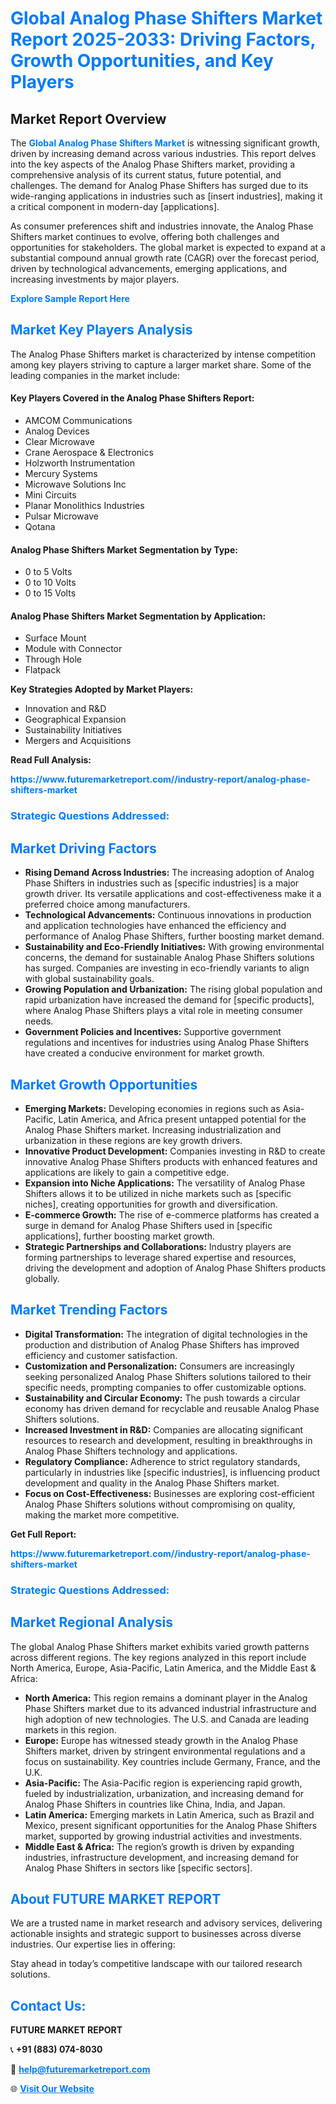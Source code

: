 <h1 style="color: #007BFF;">Global Analog Phase Shifters Market Report 2025-2033: Driving Factors, Growth Opportunities, and Key Players</h1>

<section id="overview">
<h2>Market Report Overview</h2>
<p>The <a href="https://www.futuremarketreport.com//industry-report/analog-phase-shifters-market" style="color: #007BFF; text-decoration: none;"><strong>Global Analog Phase Shifters Market</strong></a> is witnessing significant growth, driven by increasing demand across various industries. This report delves into the key aspects of the Analog Phase Shifters market, providing a comprehensive analysis of its current status, future potential, and challenges. The demand for Analog Phase Shifters has surged due to its wide-ranging applications in industries such as [insert industries], making it a critical component in modern-day [applications].</p>
<p>As consumer preferences shift and industries innovate, the Analog Phase Shifters market continues to evolve, offering both challenges and opportunities for stakeholders. The global market is expected to expand at a substantial compound annual growth rate (CAGR) over the forecast period, driven by technological advancements, emerging applications, and increasing investments by major players.</p>
</section>

<section id="overview">
<p><a href="https://www.futuremarketreport.com//request-sample/reportId=47423" style="color: #007BFF; text-decoration: none;"><strong>Explore Sample Report Here</strong></a></p>
</section>

<section id="key-players">
<h2 style="color: #007BFF;">Market Key Players Analysis</h2>
<p>The Analog Phase Shifters market is characterized by intense competition among key players striving to capture a larger market share. Some of the leading companies in the market include:</p>
<h4>Key Players Covered in the Analog Phase Shifters Report:</h4>
<ul><li>AMCOM Communications</li><li>Analog Devices</li><li>Clear Microwave</li><li>Crane Aerospace &amp; Electronics</li><li>Holzworth Instrumentation</li><li>Mercury Systems</li><li>Microwave Solutions Inc</li><li>Mini Circuits</li><li>Planar Monolithics Industries</li><li>Pulsar Microwave</li><li>Qotana</li></ul>
<h4>Analog Phase Shifters Market Segmentation by Type:</h4>
<ul><li>0 to 5 Volts</li><li>0 to 10 Volts</li><li>0 to 15 Volts</li></ul>

<h4>Analog Phase Shifters Market Segmentation by Application:</h4>
<ul><li>Surface Mount</li><li>Module with Connector</li><li>Through Hole</li><li>Flatpack</li></ul>
<p><strong>Key Strategies Adopted by Market Players:</strong></p>
<ul>
<li>Innovation and R&D</li>
<li>Geographical Expansion</li>
<li>Sustainability Initiatives</li>
<li>Mergers and Acquisitions</li>
</ul>
</section>

<section>
<p><strong>Read Full Analysis: </strong></p><a href="https://www.futuremarketreport.com//industry-report/analog-phase-shifters-market" style="color: #007BFF; text-decoration: none;"><strong>https://www.futuremarketreport.com//industry-report/analog-phase-shifters-market</strong></a>
<h3 style="color: #007BFF;">Strategic Questions Addressed:</h3>
</section>

<section id="driving-factors">
<h2 style="color: #007BFF;">Market Driving Factors</h2>
<ul>
<li><strong>Rising Demand Across Industries:</strong> The increasing adoption of Analog Phase Shifters in industries such as [specific industries] is a major growth driver. Its versatile applications and cost-effectiveness make it a preferred choice among manufacturers.</li>
<li><strong>Technological Advancements:</strong> Continuous innovations in production and application technologies have enhanced the efficiency and performance of Analog Phase Shifters, further boosting market demand.</li>
<li><strong>Sustainability and Eco-Friendly Initiatives:</strong> With growing environmental concerns, the demand for sustainable Analog Phase Shifters solutions has surged. Companies are investing in eco-friendly variants to align with global sustainability goals.</li>
<li><strong>Growing Population and Urbanization:</strong> The rising global population and rapid urbanization have increased the demand for [specific products], where Analog Phase Shifters plays a vital role in meeting consumer needs.</li>
<li><strong>Government Policies and Incentives:</strong> Supportive government regulations and incentives for industries using Analog Phase Shifters have created a conducive environment for market growth.</li>
</ul>
</section>

<section id="growth-opportunities">
<h2 style="color: #007BFF;">Market Growth Opportunities</h2>
<ul>
<li><strong>Emerging Markets:</strong> Developing economies in regions such as Asia-Pacific, Latin America, and Africa present untapped potential for the Analog Phase Shifters market. Increasing industrialization and urbanization in these regions are key growth drivers.</li>
<li><strong>Innovative Product Development:</strong> Companies investing in R&D to create innovative Analog Phase Shifters products with enhanced features and applications are likely to gain a competitive edge.</li>
<li><strong>Expansion into Niche Applications:</strong> The versatility of Analog Phase Shifters allows it to be utilized in niche markets such as [specific niches], creating opportunities for growth and diversification.</li>
<li><strong>E-commerce Growth:</strong> The rise of e-commerce platforms has created a surge in demand for Analog Phase Shifters used in [specific applications], further boosting market growth.</li>
<li><strong>Strategic Partnerships and Collaborations:</strong> Industry players are forming partnerships to leverage shared expertise and resources, driving the development and adoption of Analog Phase Shifters products globally.</li>
</ul>
</section>

<section id="trending-factors">
<h2 style="color: #007BFF;">Market Trending Factors</h2>
<ul>
<li><strong>Digital Transformation:</strong> The integration of digital technologies in the production and distribution of Analog Phase Shifters has improved efficiency and customer satisfaction.</li>
<li><strong>Customization and Personalization:</strong> Consumers are increasingly seeking personalized Analog Phase Shifters solutions tailored to their specific needs, prompting companies to offer customizable options.</li>
<li><strong>Sustainability and Circular Economy:</strong> The push towards a circular economy has driven demand for recyclable and reusable Analog Phase Shifters solutions.</li>
<li><strong>Increased Investment in R&D:</strong> Companies are allocating significant resources to research and development, resulting in breakthroughs in Analog Phase Shifters technology and applications.</li>
<li><strong>Regulatory Compliance:</strong> Adherence to strict regulatory standards, particularly in industries like [specific industries], is influencing product development and quality in the Analog Phase Shifters market.</li>
<li><strong>Focus on Cost-Effectiveness:</strong> Businesses are exploring cost-efficient Analog Phase Shifters solutions without compromising on quality, making the market more competitive.</li>
</ul>
</section>

<section>
<p><strong>Get Full Report: </strong></p><a href="https://www.futuremarketreport.com//industry-report/analog-phase-shifters-market" style="color: #007BFF; text-decoration: none;"><strong>https://www.futuremarketreport.com//industry-report/analog-phase-shifters-market</strong></a>
<h3 style="color: #007BFF;">Strategic Questions Addressed:</h3>
</section>


<section id="regional-analysis">
<h2 style="color: #007BFF;">Market Regional Analysis</h2>
<p>The global Analog Phase Shifters market exhibits varied growth patterns across different regions. The key regions analyzed in this report include North America, Europe, Asia-Pacific, Latin America, and the Middle East & Africa:</p>
<ul>
<li><strong>North America:</strong> This region remains a dominant player in the Analog Phase Shifters market due to its advanced industrial infrastructure and high adoption of new technologies. The U.S. and Canada are leading markets in this region.</li>
<li><strong>Europe:</strong> Europe has witnessed steady growth in the Analog Phase Shifters market, driven by stringent environmental regulations and a focus on sustainability. Key countries include Germany, France, and the U.K.</li>
<li><strong>Asia-Pacific:</strong> The Asia-Pacific region is experiencing rapid growth, fueled by industrialization, urbanization, and increasing demand for Analog Phase Shifters in countries like China, India, and Japan.</li>
<li><strong>Latin America:</strong> Emerging markets in Latin America, such as Brazil and Mexico, present significant opportunities for the Analog Phase Shifters market, supported by growing industrial activities and investments.</li>
<li><strong>Middle East & Africa:</strong> The region’s growth is driven by expanding industries, infrastructure development, and increasing demand for Analog Phase Shifters in sectors like [specific sectors].</li>
</ul>
</section>

<footer>
<h2 style="color: #007BFF;">About FUTURE MARKET REPORT</h2>
<p>We are a trusted name in market research and advisory services, delivering actionable insights and strategic support to businesses across diverse industries. Our expertise lies in offering:</p>

<p>Stay ahead in today’s competitive landscape with our tailored research solutions.</p>

<h2 style="color: #007BFF;">Contact Us:</h2>
<p><strong>FUTURE MARKET REPORT</strong></p>
<p>📞 <strong>+91 (883) 074-8030</strong></p>
<p>📧 <strong><a href="mailto:help@futuremarketreport.com" style="color: #007BFF;">help@futuremarketreport.com</a></strong></p>
<p>🌐 <strong><a href="https://www.futuremarketreport.com/" style="color: #007BFF;">Visit Our Website</a></strong></p>
</footer>